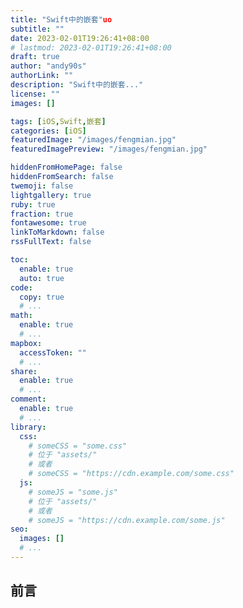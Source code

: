 ```yaml
---
title: "Swift中的嵌套"uo
subtitle: ""
date: 2023-02-01T19:26:41+08:00
# lastmod: 2023-02-01T19:26:41+08:00
draft: true
author: "andy90s"
authorLink: ""
description: "Swift中的嵌套..."
license: ""
images: []

tags: [iOS,Swift,嵌套]
categories: [iOS]
featuredImage: "/images/fengmian.jpg"
featuredImagePreview: "/images/fengmian.jpg"

hiddenFromHomePage: false
hiddenFromSearch: false
twemoji: false
lightgallery: true
ruby: true
fraction: true
fontawesome: true
linkToMarkdown: false
rssFullText: false

toc:
  enable: true
  auto: true
code:
  copy: true
  # ...
math:
  enable: true
  # ...
mapbox:
  accessToken: ""
  # ...
share:
  enable: true
  # ...
comment:
  enable: true
  # ...
library:
  css:
    # someCSS = "some.css"
    # 位于 "assets/"
    # 或者
    # someCSS = "https://cdn.example.com/some.css"
  js:
    # someJS = "some.js"
    # 位于 "assets/"
    # 或者
    # someJS = "https://cdn.example.com/some.js"
seo:
  images: []
  # ...
---
```

<!--more-->
## 前言

